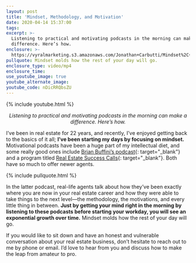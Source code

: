 ```yaml
---
layout: post
title: 'Mindset, Methodology, and Motivation'
date: 2020-04-14 15:37:00
tags:
excerpt: >-
  Listening to practical and motivating podcasts in the morning can make a
  difference. Here’s how.
enclosure: >-
  https://vyralmarketing.s3.amazonaws.com/Jonathan+Carbutti/Mindset%2C+Methodology%2C+and+Motivation.mp4
pullquote: Mindset molds how the rest of your day will go.
enclosure_type: video/mp4
enclosure_time:
use_youtube_image: true
youtube_alternate_image:
youtube_code: nDicRRQbsZU
---
```


{% include youtube.html %}

<p style="text-align: center;"><em>Listening to practical and motivating podcasts in the morning can make a difference. Here’s how.</em></p>

I’ve been in real estate for 22 years, and recently, I’ve enjoyed getting back to the basics of it all; **I’ve been starting my days by focusing on mindset.** Motivational podcasts have been a huge part of my intellectual diet, and some really good ones include [Brian Buffini’s podcast](https://www.thebrianbuffinishow.com/){: target="_blank"} and a program titled [Real Estate Success Calls](https://www.listennotes.com/podcasts/real-estate-agent-success-calls-mike-iGZpuElVcfX/){: target="_blank"}. Both have so much to offer newer agents.&nbsp;

{% include pullquote.html %}

In the latter podcast, real-life agents talk about how they’ve been exactly where you are now in your real estate career and how they were able to take things to the next level—the methodology, the motivations, and every little thing in between. **Just by getting your mind right in the morning by listening to these podcasts before starting your workday, you will see an exponential growth over time.** Mindset molds how the rest of your day will go.&nbsp;

If you would like to sit down and have an honest and vulnerable conversation about your real estate business, don’t hesitate to reach out to me by phone or email. I’d love to hear from you and discuss how to make the leap from amateur to pro.